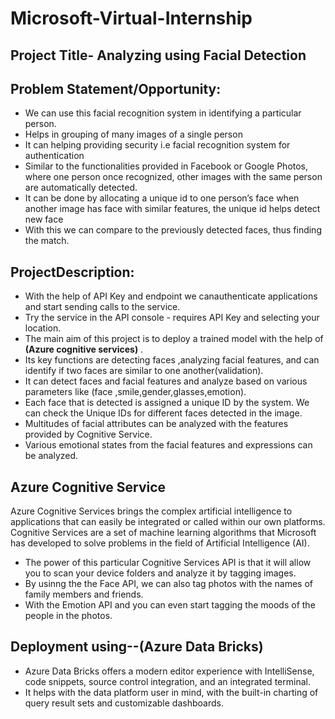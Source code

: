 # Microsoft-Virtual-Internship
## Project Title- **Analyzing using Facial Detection**
## **Problem Statement/Opportunity:**
* We can use this facial recognition system in identifying a particular person.
* Helps in grouping of many images of a single person
* It can helping providing security i.e facial recognition system for authentication
* Similar to the functionalities provided in Facebook or Google Photos, where one person once recognized, other images with the same person are automatically detected.
* It can be done by allocating a unique id to one person’s face  when another image has face with similar features, the unique id helps detect new face
* With this we can compare to the previously detected faces, thus finding the match.

## **ProjectDescription:**
*  With  the help of API Key and endpoint we  canauthenticate  applications and start sending calls to the service.
* Try the service in the API console - requires API Key and selecting your location.
* The main aim of this project is  to deploy a  trained model with the help of **(Azure cognitive services)** .
* Its key functions are detecting faces ,analyzing facial features, and can identify if two faces  are similar to one another(validation).
* It can detect faces and facial features and analyze based on various parameters like (face ,smile,gender,glasses,emotion).
* Each face that is detected is assigned a unique ID by the system. We can check the Unique IDs for different faces detected in the image.
* Multitudes of facial attributes can be analyzed with the features provided by Cognitive Service.
*  Various emotional states from the facial features and expressions can be analyzed.  
## Azure Cognitive Service
Azure Cognitive Services brings the complex artificial intelligence to applications that can easily be integrated or called within our own platforms.
Cognitive Services are a set of machine learning algorithms that Microsoft has developed to solve problems in the field of Artificial Intelligence (AI).
* The power of this particular Cognitive Services API is that it will allow you to scan your device folders and analyze it by tagging images. 
* By usinng the the Face API, we can also tag  photos with the names of family members and friends.
* With the  Emotion API and you can even start tagging the moods of the people in the photos. 
## Deployment using--(Azure Data Bricks)
* Azure Data Bricks offers a modern editor experience with IntelliSense, code snippets, source control integration, and an integrated terminal. 
* It helps with the data platform user in mind, with the built-in charting of query result sets and customizable dashboards.


